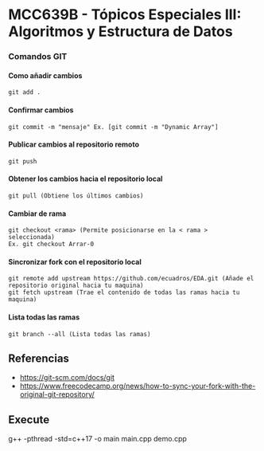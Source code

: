 # MCC639B - Tópicos Especiales III: Algoritmos y Estructura de Datos

### Comandos GIT
#### Como añadir cambios
    git add .
#### Confirmar cambios
    git commit -m "mensaje" Ex. [git commit -m "Dynamic Array"]
#### Publicar cambios al repositorio remoto
    git push
#### Obtener los cambios hacia el repositorio local
    git pull (Obtiene los últimos cambios)
#### Cambiar de rama
    git checkout <rama> (Permite posicionarse en la < rama >  seleccionada)
    Ex. git checkout Arrar-0
#### Sincronizar fork con el repositorio local
    git remote add upstream https://github.com/ecuadros/EDA.git (Añade el repositorio original hacia tu maquina)
    git fetch upstream (Trae el contenido de todas las ramas hacia tu maquina)
#### Lista todas las ramas
    git branch --all (Lista todas las ramas)

  

## Referencias
- https://git-scm.com/docs/git
- https://www.freecodecamp.org/news/how-to-sync-your-fork-with-the-original-git-repository/

## Execute
g++ -pthread -std=c++17 -o main main.cpp demo.cpp